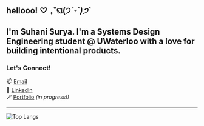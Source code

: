 ## hellooo! ♡ ₊˚ଘ(੭*ˊᵕˋ)੭* ̀ˋ

I'm Suhani Surya. I'm a Systems Design Engineering student @ UWaterloo with a love for building intentional products.
---

### Let's Connect!
📫 [Email](mailto:ssurya@uwaterloo.ca)  
🔗 [LinkedIn](https://linkedin.com/in/suhani-surya)  
🪄 [Portfolio](https://suhanisurya.com) *(in progress!)*

---

![Top Langs](https://github-readme-stats.vercel.app/api/top-langs/?username=suhanisurya17&layout=compact&theme=rose_pine)

<!--
**suhanisurya17/suhanisurya17** is a ✨ _special_ ✨ repository because its `README.md` (this file) appears on your GitHub profile.
-->

